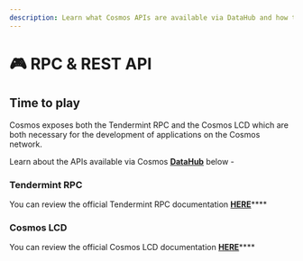 ```yaml
---
description: Learn what Cosmos APIs are available via DataHub and how to use them
---
```


# 🎮 RPC & REST API

## Time to play

Cosmos exposes both the Tendermint RPC and the Cosmos LCD which are both necessary for the development of applications on the Cosmos network.

Learn about the APIs available via Cosmos [**DataHub**](https://datahub.figment.io/sign_up?service=cosmos) below -

### Tendermint RPC

You can review the official Tendermint RPC documentation [**HERE**](https://docs.tendermint.com/master/rpc/#/)\*\*\*\*

### Cosmos LCD

You can review the official Cosmos LCD documentation [**HERE**](https://v1.cosmos.network/rpc/v0.37.9)\*\*\*\*

